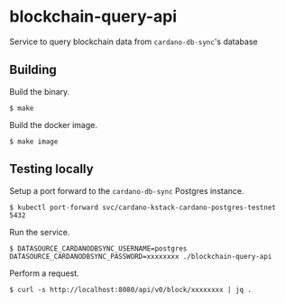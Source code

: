 # blockchain-query-api

Service to query blockchain data from `cardano-db-sync`'s database

## Building

Build the binary.

```
$ make
```

Build the docker image.

```
$ make image
```

## Testing locally

Setup a port forward to the `cardano-db-sync` Postgres instance.

```
$ kubectl port-forward svc/cardano-kstack-cardano-postgres-testnet 5432
```

Run the service.

```
$ DATASOURCE_CARDANODBSYNC_USERNAME=postgres DATASOURCE_CARDANODBSYNC_PASSWORD=xxxxxxxx ./blockchain-query-api
```

Perform a request.

```
$ curl -s http://localhost:8080/api/v0/block/xxxxxxxx | jq .
```
